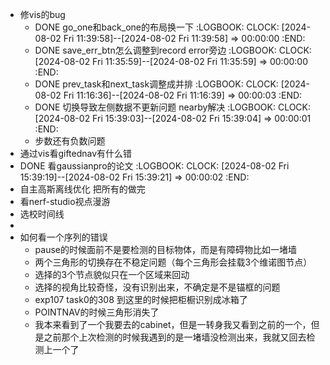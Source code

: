- 修vis的bug
	- DONE go_one和back_one的布局换一下
	  :LOGBOOK:
	  CLOCK: [2024-08-02 Fri 11:39:58]--[2024-08-02 Fri 11:39:58] =>  00:00:00
	  :END:
	- DONE save_err_btn怎么调整到record error旁边
	  :LOGBOOK:
	  CLOCK: [2024-08-02 Fri 11:35:59]--[2024-08-02 Fri 11:35:59] =>  00:00:00
	  :END:
	- DONE prev_task和next_task调整成并排
	  :LOGBOOK:
	  CLOCK: [2024-08-02 Fri 11:16:36]--[2024-08-02 Fri 11:16:39] =>  00:00:03
	  :END:
	- DONE 切换导致左侧数据不更新问题 nearby解决
	  :LOGBOOK:
	  CLOCK: [2024-08-02 Fri 15:39:03]--[2024-08-02 Fri 15:39:04] =>  00:00:01
	  :END:
	- 步数还有负数问题
- 通过vis看giftednav有什么错
- DONE 看gaussianpro的论文
  :LOGBOOK:
  CLOCK: [2024-08-02 Fri 15:39:19]--[2024-08-02 Fri 15:39:21] =>  00:00:02
  :END:
- 自主高斯离线优化 把所有的做完
- 看nerf-studio视点漫游
- 选校时间线
-
- 如何看一个序列的错误
	- pause的时候面前不是要检测的目标物体，而是有障碍物比如一堵墙
	- 两个三角形的切换存在不稳定问题（每个三角形会挂载3个维诺图节点）
	- 选择的3个节点貌似只在一个区域来回动
	- 选择的视角比较奇怪，没有识别出来，不确定是不是锚框的问题
	- exp107 task0的308 到这里的时候把柜橱识别成冰箱了
	- POINTNAV的时候三角形消失了
	- 我本来看到了一个我要去的cabinet，但是一转身我又看到之前的一个，但是之前那个上次检测的时候我遇到的是一堵墙没检测出来，我就又回去检测上一个了